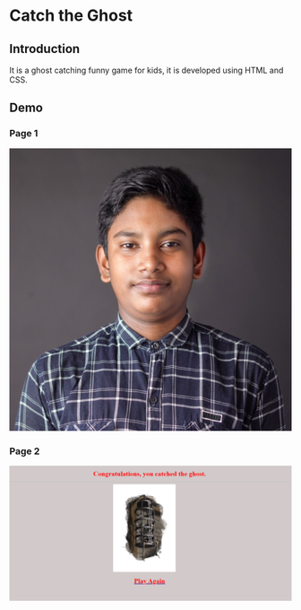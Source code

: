 # Catch the Ghost

## Introduction

It is a ghost catching funny game for kids, it is developed using  HTML and CSS.

## Demo

### Page 1

![DEMO 1](github-readme-content/img.jpg)


### Page 2

![DEMO 2](github-readme-content/img-2.png)
